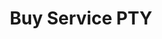 ---
title: "Buy Service PTY"
url: /santiago-de-veraguas/buy-service-pty/
shop: tienda de variedades
---
